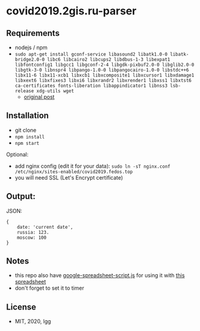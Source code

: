 # covid2019.2gis.ru-parser

## Requirements

* nodejs / npm
* `sudo apt-get install gconf-service libasound2 libatk1.0-0 libatk-bridge2.0-0 libc6 libcairo2 libcups2 libdbus-1-3 libexpat1 libfontconfig1 libgcc1 libgconf-2-4 libgdk-pixbuf2.0-0 libglib2.0-0 libgtk-3-0 libnspr4 libpango-1.0-0 libpangocairo-1.0-0 libstdc++6 libx11-6 libx11-xcb1 libxcb1 libxcomposite1 libxcursor1 libxdamage1 libxext6 libxfixes3 libxi6 libxrandr2 libxrender1 libxss1 libxtst6 ca-certificates fonts-liberation libappindicator1 libnss3 lsb-release xdg-utils wget`
    * [original post](https://github.com/puppeteer/puppeteer/issues/3443#issuecomment-433096772)

## Installation

* git clone
* `npm install`
* `npm start`

Optional:
* add nginx config (edit it for your data): `sudo ln -sT nginx.conf /etc/nginx/sites-enabled/covid2019.fedos.top`
* you will need SSL (Let's Encrypt certificate)

## Output:

JSON:
```
{
    date: 'current date',
    russia: 123.
    moscow: 100
}
```

## Notes

* this repo also have [google-spreadsheet-script.js](./google-spreadsheet-script.js) for using it with [this spreadsheet](https://docs.google.com/spreadsheets/d/1fm9C4u_VxKwoOcG9fvcy9Y1JrhjkkWTnfR0zmYWDGAM/edit#gid=0)
* don't forget to set it to timer

## License

* MIT, 2020, lgg
